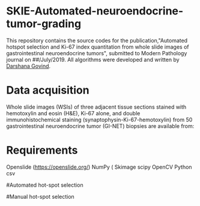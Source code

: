 # SKIE-Automated-neuroendocrine-tumor-grading

This repository contains the source codes for the publication,"Automated hotspot selection and Ki-67 index quantitation from whole slide images of gastrointestinal neuroendocrine tumors", submitted to Modern Pathology journal on ##/July/2019. All algorithms were developed and written by [Darshana Govind](https://github.com/DarshanaGovind).

# Data acquisition

Whole slide images (WSIs) of three adjacent tissue sections stained with hemotoxylin and eosin (H&E), Ki-67 alone, and double immunohistochemical staining (synaptophysin-Ki-67-hemotoxylin) from 50 gastrointestinal neuroendocrine tumor (GI-NET) biopsies are available from:

# Requirements

Openslide (https://openslide.org/)
NumPy (
Skimage
scipy
OpenCV Python
csv


#Automated hot-spot selection

#Manual hot-spot selection



